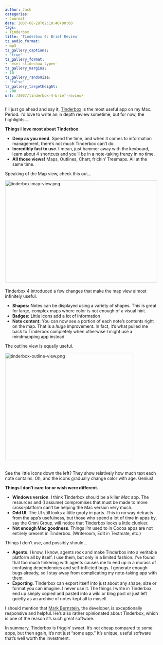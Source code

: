 ```yaml
---
author: Jack
categories:
- Journal
date: 2007-08-28T02:10:40+00:00
tags:
- Tinderbox
title: 'Tinderbox 4: Brief Review'
tz_audio_format:
- mp3
tz_gallery_captions:
- "true"
tz_gallery_format:
- -=set slideshow type=-
tz_gallery_margins:
- 10
tz_gallery_randomize:
- "false"
tz_gallery_targetheight:
- 200
url: /2007/tinderbox-4-brief-review/
---
```


I'll just go ahead and say it, [Tinderbox][1] is the most useful app on my Mac. Period. I'd love to write an in depth review sometime, but for now, the highlights&#8230;.

**Things I love most about Tinderbox**

  * **Deep as you need.** Spend the time, and when it comes to information management, there’s not much Tinderbox can’t do.
  * **Incredibly fast to use**. I mean, just hammer away with the keyboard, learn about 4 shortcuts and you’ll be in a note-taking frenzy in no time.
  * **All those views!** Maps, Outlines, Chart, frickin’ Treemaps. All at the same time.

Speaking of the Map view, check this out&#8230;

<span class="mt-enclosure mt-enclosure-image"><a href="/files/tinderbox-map-view.html"><img class="mt-image-left" style="float: left; margin: 0 20px 20px 0;" src="/files/tinderbox-map-view-thumb-500x335.png" alt="tinderbox-map-view.png" width="500" height="335" /></a></span>

Tinderbox 4 introduced a few changes that make the map view almost infinitely useful.

  * **Shapes:** Notes can be displayed using a variety of shapes. This is great for large, complex maps where color is not enough of a visual hint.
  * **Badges:** Little icons add a lot of information
  * **Note content:** You can now see a portion of each note’s contents right on the map. That is a _huge_ improvement. In fact, it’s what pulled me back to Tinderbox completely when otherwise I might use a mindmapping app instead.

The outline view is equally useful.

<span class="mt-enclosure mt-enclosure-image"><img style="margin: 0 20px 20px 0;" src="/files/tinderbox-outline-view.png" alt="tinderbox-outline-view.png" width="421" height="353" /></span>

See the little icons down the left? They show relatively how much text each note contains. Oh, and the icons gradually change color with age. Genius!

**Things I don’t care for or wish were different.**

  * **Windows version**. I think Tinderbox should be a killer _Mac_ app. The resources and (I assume) compromises that must be made to move cross-platform can’t be helping the Mac version very much.
  * **Odd UI**. The UI still looks a little goofy in parts. This in no way detracts from the app’s usefulness, but those who spend a lot of time in apps by, say the Omni Group, will notice that Tinderbox looks a little clunkier.
  * **Not enough Mac goodness**. Things I’m used to in Cocoa apps are not entirely present in Tinderbox. (Writeroom, Edit in Textmate, etc.)

Things I don’t use, and possibly should…

  * **Agents**. I know, I know, agents rock and make Tinderbox into a veritable platform all by itself. I use them, but only in a limited fashion. I’ve found that too much tinkering with agents causes me to end up in a morass of confusing dependencies and self-inflicted bugs. I generate enough bugs already, so I stay away from complicating my note-taking app with them.
  * **Exporting**. Tinderbox can export itself into just about any shape, size or format you can imagine. I never use it. The things I write in Tinderbox end up simply copied and pasted into a wiki or blog post or just left quietly as an archive of notes kept all to myself.

I should mention that [Mark Bernstein][2], the developer, is exceptionally responsive and helpful. He’s also rather opinionated about Tinderbox, which is one of the reason it’s such great software.

In summary, Tinderbox is friggin’ sweet. It’s not cheap compared to some apps, but then again, it’s not just “some app.” It’s unique, useful software that’s well worth the investment.

 [1]: http://www.eastgate.com/Tinderbox
 [2]: http://www.markbernstein.org/
